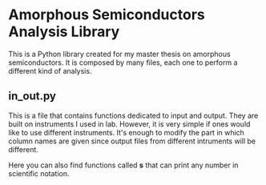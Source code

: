# Amorphous Semiconductors Analysis Library

This is a Python library created for my master thesis on amorphous semiconductors. It is composed by many files, each one to perform a different kind of analysis.

## in_out.py

This is a file that contains functions dedicated to input and output. They are built on instruments I used in lab. However, it is very simple if ones would like to use different instruments. It's enough to modify the part in which column names are given since output files from different intruments will be different. 

Here you can also find functions called **s** that can print any number in scientific notation.
 
